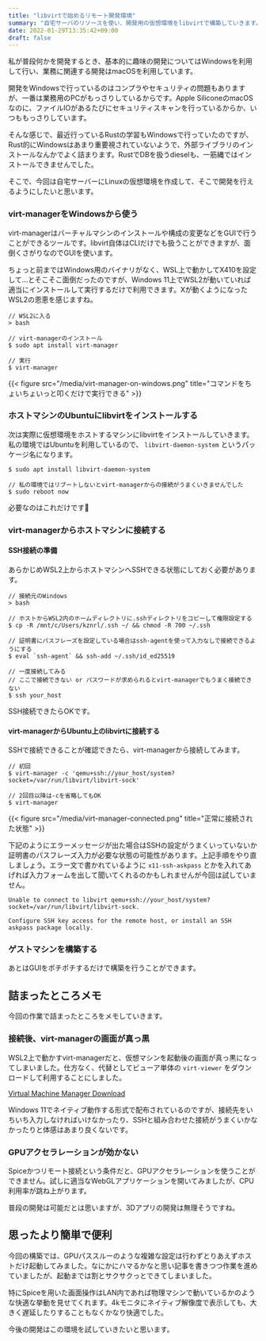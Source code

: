 ```yaml
---
title: "libvirtで始めるリモート開発環境"
summary: "自宅サーバのリソースを使い、開発用の仮想環境をlibvirtで構築していきます。"
date: 2022-01-29T13:35:42+09:00
draft: false
---
```


私が普段何かを開発するとき、基本的に趣味の開発についてはWindowsを利用して行い、業務に関連する開発はmacOSを利用しています。

開発をWindowsで行っているのはコンプラやセキュリティの問題もありますが、一番は業務用のPCがもっさりしているからです。Apple SiliconeのmacOSなのに、ファイルIOがあるたびにセキュリティスキャンを行っているからか、いつももっさりしています。

そんな感じで、最近行っているRustの学習もWindowsで行っていたのですが、Rust的にWindowsはあまり重要視されていないようで、外部ライブラリのインストールなんかでよく詰まります。RustでDBを扱うdieselも、一筋縄ではインストールできませんでした。

そこで、今回は自宅サーバーにLinuxの仮想環境を作成して、そこで開発を行えるようにしたいと思います。

### virt-managerをWindowsから使う

virt-managerはバーチャルマシンのインストールや構成の変更などをGUIで行うことができるツールです。libvirt自体はCLIだけでも扱うことができますが、面倒くさがりなのでGUIを使います。

ちょっと前まではWindows用のバイナリがなく、WSL上で動かしてX410を設定して...とそこそこ面倒だったのですが、Windows 11上でWSL2が動いていれば適当にインストールして実行するだけで利用できます。Xが動くようになったWSL2の恩恵を感じますね。

```shell
// WSL2に入る
> bash

// virt-managerのインストール
$ sudo apt install virt-manager

// 実行
$ virt-manager
```

{{< figure src="/media/virt-manager-on-windows.png" title="コマンドをちょいちょいっと叩くだけで実行できる" >}}

### ホストマシンのUbuntuにlibvirtをインストールする

次は実際に仮想環境をホストするマシンにlibvirtをインストールしていきます。私の環境ではUbuntuを利用しているので、 `libvirt-daemon-system` というパッケージ名になります。

```shell
$ sudo apt install libvirt-daemon-system

// 私の環境ではリブートしないとvirt-managerからの接続がうまくいきませんでした
$ sudo reboot now
```

必要なのはこれだけです🐪

### virt-managerからホストマシンに接続する

#### SSH接続の準備
あらかじめWSL2上からホストマシンへSSHできる状態にしておく必要があります。

```shell
// 接続元のWindows
> bash

// ホストからWSL2内のホームディレクトリに.sshディレクトリをコピーして権限設定する
$ cp -R /mnt/c/Users/kznrl/.ssh ~/ && chmod -R 700 ~/.ssh

// 証明書にパスフレーズを設定している場合はssh-agentを使って入力なしで接続できるようにする
$ eval `ssh-agent` && ssh-add ~/.ssh/id_ed25519

// 一度接続してみる
// ここで接続できない or パスワードが求められるとvirt-managerでもうまく接続できない
$ ssh your_host
```

SSH接続できたらOKです。

#### virt-managerからUbuntu上のlibvirtに接続する

SSHで接続できることが確認できたら、virt-managerから接続してみます。

```
// 初回
$ virt-manager -c 'qemu+ssh://your_host/system?socket=/var/run/libvirt/libvirt-sock'

// 2回目以降は-cを省略してもOK
$ virt-manager
```

{{< figure src="/media/virt-manager-connected.png" title="正常に接続された状態" >}}


下記のようにエラーメッセージが出た場合はSSHの設定がうまくいっていないか証明書のパスフレーズ入力が必要な状態の可能性があります。上記手順をやり直しましょう。エラー文で書かれているように `x11-ssh-askpass` とかを入れてあげれば入力フォームを出して聞いてくれるのかもしれませんが今回は試していません。

```text
Unable to connect to libvirt qemu+ssh://your_host/system?socket=/var/run/libvirt/libvirt-sock.

Configure SSH key access for the remote host, or install an SSH askpass package locally.
```

### ゲストマシンを構築する

あとはGUIをポチポチするだけで構築を行うことができます。

## 詰まったところメモ

今回の作業で詰まったところをメモしていきます。

### 接続後、virt-managerの画面が真っ黒

WSL2上で動かすvirt-managerだと、仮想マシンを起動後の画面が真っ黒になってしまいました。仕方なく、代替としてビューア単体の `virt-viewer` をダウンロードして利用することにしました。

[Virtual Machine Manager Download](https://virt-manager.org/download/)

Windows 11でネイティブ動作する形式で配布されているのですが、接続先をいちいち入力しなければいけなかったり、SSHと組み合わせた接続がうまくいかなかったりと体感はあまり良くないです。

### GPUアクセラレーションが効かない

Spiceかつリモート接続という条件だと、GPUアクセラレーションを使うことができません。試しに適当なWebGLアプリケーションを開いてみましたが、CPU利用率が跳ね上がります。

普段の開発は可能だとは思いますが、3Dアプリの開発は無理そうですね。

## 思ったより簡単で便利

今回の構築では、GPUパススルーのような複雑な設定は行わずとりあえずホストだけ起動してみました。なにかにハマるかなと思い記事を書きつつ作業を進めていましたが、起動までは割とサクサクっとできてしまいました。

特にSpiceを用いた画面操作はLAN内であれば物理マシンで動いているかのような快適な挙動を見せてくれます。4kモニタにネイティブ解像度で表示しても、大きく遅延したりすることもなくかなり快適でした。

今後の開発はこの環境を試していきたいと思います。
